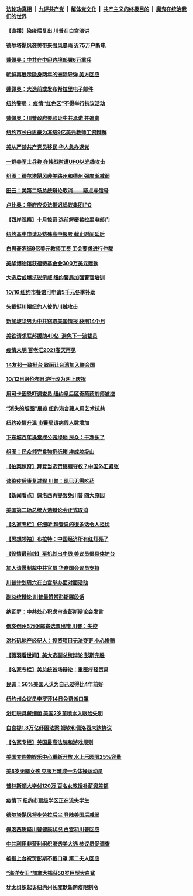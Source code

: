 ####  [法轮功真相](../../../../basic/blob/master/README.md?t=10110302) &nbsp;|&nbsp; [九评共产党](../../../../9ping.md/blob/master/README.md?t=10110302) &nbsp;|&nbsp; [解体党文化](../../../../jtdwh.md/blob/master/README.md?t=10110302)  &nbsp;|&nbsp; [共产主义的终极目的](../../../../gczydzjmd.md/blob/master/README.md?t=10110302) &nbsp;|&nbsp; [魔鬼在统治我们的世界](../../../../mgztzwmdsj.md/blob/master/README.md?t=10110302) 

#### [【直播】染疫后复出 川普在白宫演讲](../pages/nsc412/n12464771.md?t=10110302) 

#### [德尔塔飓风袭美带来强风暴雨 近75万户断电](../pages/nsc412/n12467130.md?t=10110302) 

#### [蓬佩奥：中共在中印边境部署6万重兵](../pages/nsc412/n12467196.md?t=10110302) 

#### [朝鲜再展示隐身两年的洲际导弹 美方回应](../pages/nsc412/n12467168.md?t=10110302) 

#### [蓬佩奥：大选前或发布希拉里电子邮件](../pages/nsc412/n12466999.md?t=10110302) 

#### [纽约警局： 疫情“红色区”不得举行抗议活动](../pages/nsc412/n12466835.md?t=10110302) 

#### [蓬佩奥：川普政府要验证中共承诺 并追责](../pages/nsc412/n12466927.md?t=10110302) 

#### [纽约市长白思豪为冻结9亿美元教师工资辩解](../pages/nsc412/n12466718.md?t=10110302) 

#### [美从严禁共产党员移民 华人急办退党](../pages/nsc412/n12466254.md?t=10110302) 

#### [一群美军士兵称 在韩战时遭UFO以光线攻击](../pages/nsc412/n12466587.md?t=10110302) 

#### [组图：德尔塔飓风袭美路州和德州 强度渐减弱](../pages/nsc412/n12466661.md?t=10110302) 

#### [田云：美第二场总统辩论取消——疑点与信号](../pages/nsc412/n12466138.md?t=10110302) 

#### [卢比奥：华府应设法推迟蚂蚁集团IPO](../pages/nsc412/n12466431.md?t=10110302) 

#### [【西岸观察】十月惊奇 选前解密希拉里电邮门](../pages/nsc412/n12466070.md?t=10110302) 

#### [纽约高中申请及特殊高中报考 截止时间延后](../pages/nsc412/n12466246.md?t=10110302) 

#### [白思豪冻结9亿美元教师工资 工会要求进行仲裁](../pages/nsc412/n12466243.md?t=10110302) 

#### [美华博物馆获福特基金会300万美元赠款](../pages/nsc412/n12466326.md?t=10110302) 

#### [大选后或爆抗议示威 纽约警局加强警官培训](../pages/nsc412/n12466106.md?t=10110302) 

#### [10/16 纽约市餐馆可申请5千元冬季补助](../pages/nsc412/n12465731.md?t=10110302) 

#### [头戴挺川帽纽约人被仇川贼攻击](../pages/nsc412/n12465819.md?t=10110302) 

#### [新加坡华男为中共窃取美国情报 获刑14个月](../pages/nsc412/n12466296.md?t=10110302) 

#### [美铁请求联邦援助49亿 避免下一波裁员](../pages/nsc412/n12466100.md?t=10110302) 

#### [疫情未明 百老汇2021春天再见](../pages/nsc412/n12466097.md?t=10110302) 

#### [14友邦一致挺台 致函让台湾加入联合国](../pages/nsc412/n12466117.md?t=10110302) 

#### [10/12日哥伦布日游行改为网上庆祝](../pages/nsc412/n12466104.md?t=10110302) 

#### [用可卡因恐吓调查员 纽约皇后区奇葩药剂师被控](../pages/nsc412/n12466251.md?t=10110302) 

#### [“消失的版图”展览 纽约港台藏人用艺术抗共](../pages/nsc412/n12466262.md?t=10110302) 

#### [纽约疫情升温 市警局请病假人数增加](../pages/nsc412/n12466260.md?t=10110302) 

#### [下东城百年澡堂成公园绿地 民众：干净多了](../pages/nsc412/n12466279.md?t=10110302) 

#### [组图：民众领完食物扔纸箱 堆成垃圾山](../pages/nsc412/n12466266.md?t=10110302) 

#### [【拍案惊奇】拜登当选贺锦丽夺权？中国外汇紧张](../pages/nsc412/n12466183.md?t=10110302) 

#### [谈染疫后康复过程 川普：现已无需吃药](../pages/nsc412/n12466086.md?t=10110302) 

#### [【新闻看点】佩洛西再提罢免川普 四大原因](../pages/nsc412/n12465536.md?t=10110302) 

#### [美国第二场总统大选辩论会正式取消](../pages/nsc412/n12465955.md?t=10110302) 

#### [【名家专栏】仔细听 拜登说的很多话令人担忧](../pages/nsc412/n12465306.md?t=10110302) 

#### [【思想领袖】布拉特：中国经济所有红灯亮了](../pages/nsc412/n12397143.md?t=10110302) 

#### [【役情最前线】军机划出中线 美议员倡具体护台](../pages/nsc412/n12465505.md?t=10110302) 

#### [加人请愿制裁中共官员 华裔国会议员支持](../pages/nsc412/n12458183.md?t=10110302) 

#### [川普计划周六在白宫举办面对面活动](../pages/nsc412/n12465495.md?t=10110302) 

#### [副总统辩论 川普最赞赏彭斯哪段话](../pages/nsc412/n12465488.md?t=10110302) 

#### [纳瓦罗：中共处心积虑审查彭斯辩论会发言](../pages/nsc412/n12465635.md?t=10110302) 

#### [俄亥俄州5万张邮寄选票出错 川普：失控](../pages/nsc412/n12465460.md?t=10110302) 

#### [洛杉矶地产经纪人：投资项目无法变更 小心惨赔](../pages/nsc412/n12464046.md?t=10110302) 

#### [【薇羽看世间】美大选副总统辩论 彭斯完胜](../pages/nsc412/n12465043.md?t=10110302) 

#### [【名家专栏】美总统首场辩论：重医疗轻贸易](../pages/nsc412/n12464850.md?t=10110302) 

#### [民调：56%美国人认为自己过得比4年前好](../pages/nsc412/n12465237.md?t=10110302) 

#### [纽约州众议员李罗莎14日免费派口罩](../pages/nsc412/n12465361.md?t=10110302) 

#### [浴缸玩具藏细菌 美国2岁童喷水入眼险失明](../pages/nsc412/n12464820.md?t=10110302) 

#### [白宫提1.8万亿纾困法案 姆钦和佩洛西未达协议](../pages/nsc412/n12465307.md?t=10110302) 

#### [【名家专栏】美国最高法院和游戏规则](../pages/nsc412/n12464836.md?t=10110302) 

#### [美国梦购物娱乐中心重新开放 水上乐园限25%容量](../pages/nsc412/n12465133.md?t=10110302) 

#### [美8岁无腿女孩 克服万难成一名体操运动员](../pages/nsc412/n12464324.md?t=10110302) 

#### [普林斯顿大学付120万 百名女教授补薪资差额](../pages/nsc412/n12465066.md?t=10110302) 

#### [疫情下 纽约市顶级学区正在流失学生](../pages/nsc412/n12465168.md?t=10110302) 

#### [德尔塔飓风将步劳拉后尘 登陆美国后减弱](../pages/nsc412/n12465173.md?t=10110302) 

#### [佩洛西质疑川普健康状况 白宫和川普回应](../pages/nsc412/n12465072.md?t=10110302) 

#### [中共利用非营利组织渗透美大选 参议员促调查](../pages/nsc412/n12465091.md?t=10110302) 

#### [被指上台祝贺彭斯不戴口罩 第二夫人回应](../pages/nsc412/n12464958.md?t=10110302) 

#### [“海洋女王”加拿大捕获50岁巨型大白鲨](../pages/nsc412/n12464081.md?t=10110302) 

#### [犹太组织起诉纽约州长库默新防疫限制令](../pages/nsc412/n12464671.md?t=10110302) 

